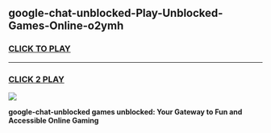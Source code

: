 
## google-chat-unblocked-Play-Unblocked-Games-Online-o2ymh
<h3>
<a href="https://premium76.site?title=google-chat-unblocked&ref=25A">CLICK TO PLAY</a></h3>
<hr>

<h3>
<a href="https://premium76.site?title=google-chat-unblocked&ref=25A">CLICK 2 PLAY</a>
  
</h3>

<a href="https://premium76.site?title=google-chat-unblocked&ref=25A"><img src="https://clearcache.store/games.png"></a>


**google-chat-unblocked games unblocked: Your Gateway to Fun and Accessible Online Gaming**
